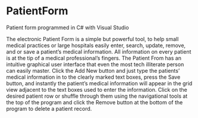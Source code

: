 # PatientForm

Patient form programmed in C# with Visual Studio

The electronic Patient Form is a simple but powerful tool, to help small medical practices or large hospitals easily enter, search, update, remove, and or save a patient’s medical information. All information on every patient is at the tip of a medical professional’s fingers. The Patient From has an intuitive graphical user interface that even the most tech illiterate person can easily master. Click the Add New button and just type the patients’ medical information in to the clearly marked text boxes, press the Save button, and instantly the patient’s medical information will appear in the grid view adjacent to the text boxes used to enter the information. Click on the desired patient row or shuffle through them using the navigational tools at the top of the program and click the Remove button at the bottom of the program to delete a patient record.
